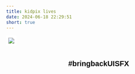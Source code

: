 ```yaml
---
title: kidpix lives
date: 2024-06-18 22:29:51
short: true
---
```


<style>
	#hashtagContainer {
		width:100%;
		text-align:center;
	}
	#hashtagButton {
		background:none;
		border:none;
		font-size: 1.25rem;
		padding:0;
		margin:24px 0 24px 0;
		cursor: help !important;
	}
	img  {
		border:solid 6px white;
	}
</style>

[![](kidPix.png)](https://kidpix.app)


<div id="hashtagContainer">
<button id="hashtagButton"><b>#bringbackUISFX</b></button>
</div>

<audio id="oopsSound" src="/blog/2024/06/18/kidpix-lives/oops2.wav.mp3"></audio>

<script>
	document.getElementById('hashtagButton').addEventListener('click', function() {
		var audio = document.getElementById('oopsSound');
		audio.play();
	});
</script>


